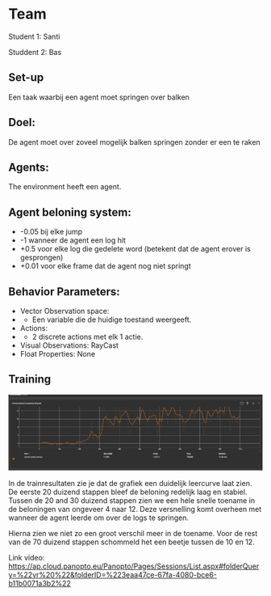 # Team
Student 1: Santi

Studdent 2: Bas 

## Set-up

Een taak waarbij een agent moet springen over balken

## Doel:

De agent moet over zoveel mogelijk balken springen zonder er een te raken

## Agents:

The environment heeft een agent.

## Agent beloning system:

- -0.05 bij elke jump
- -1 wanneer de agent een log hit
- +0.5 voor elke log die gedelete word (betekent dat de agent erover is gesprongen)
- +0.01 voor elke frame dat de agent nog niet springt

## Behavior Parameters:

- Vector Observation space:
- - Een variable die de huidige toestand weergeeft.
- Actions:
- - 2 discrete actions met elk 1 actie.
- Visual Observations: RayCast
- Float Properties: None

## Training

![dashboard](dashboard.png)

In de trainresultaten zie je dat de grafiek een duidelijk leercurve laat zien. De eerste 20 duizend stappen bleef de beloning redelijk laag en stabiel. Tussen de 20 and 30 duizend stappen zien we een hele snelle toename in de beloningen van ongeveer 4 naar 12. Deze versnelling komt overheen met wanneer de agent leerde om over de logs te springen.

Hierna zien we niet zo een groot verschil meer in de toename. Voor de rest van de 70 duizend stappen schommeld het een beetje tussen de 10 en 12.

Link video: https://ap.cloud.panopto.eu/Panopto/Pages/Sessions/List.aspx#folderQuery=%22vr%20%22&folderID=%223eaa47ce-67fa-4080-bce6-b11b0071a3b2%22
